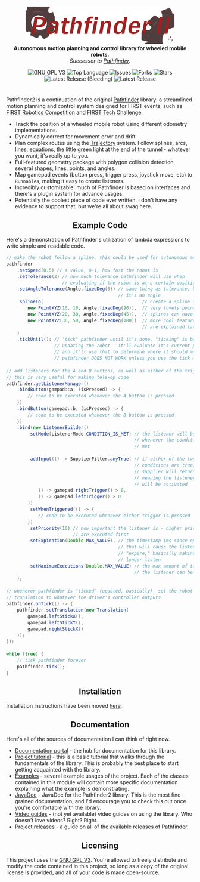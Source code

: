 <p align="center">
<img src="media/pathfinder2-logo.png" alt="Pathfinder2">
<br>
<b>Autonomous motion planning and control library for wheeled mobile robots.</b>
<br>
<i>Successor to <a href="https://github.com/Wobblyyyy/Pathfinder">Pathfinder</a>.</i>
</p>

<div align="center">
<img alt="GNU GPL V3" src="https://img.shields.io/github/license/Wobblyyyy/Pathfinder2">
<img alt="Top Language" src="https://img.shields.io/github/languages/top/wobblyyyy/Pathfinder2">
<img alt="Issues" src="https://img.shields.io/github/issues/Wobblyyyy/Pathfinder2">
<img alt="Forks" src="https://img.shields.io/github/forks/Wobblyyyy/Pathfinder2">
<img alt="Stars" src="https://img.shields.io/github/stars/Wobblyyyy/Pathfinder2">
<img alt="Latest Release (Bleeding)" src="https://img.shields.io/github/v/release/wobblyyyy/Pathfinder2?include_prereleases">
<img alt="Latest Release" src="https://img.shields.io/github/v/release/wobblyyyy/Pathfinder2">
</div>

<h1 align="center"></h1>

Pathfinder2 is a continuation of the
original [Pathfinder](https://github.com/Wobblyyyy/Pathfinder) library: a
streamlined motion planning and control system designed for FIRST events, such
as [FIRST Robotics Competition](https://www.firstinspires.org/robotics/frc)
and [FIRST Tech Challenge](https://www.firstinspires.org/robotics/ftc).
- Track the position of a wheeled mobile robot using different odometry
  implementations.
- Dynamically correct for movement error and drift.
- Plan complex routes using the 
  [Trajectory](pathfinder2-core/src/main/java/me/wobblyyyy/pathfinder2/trajectory/Trajectory.java)
  system. Follow splines, arcs, lines, equations, the little green light at
  the end of the tunnel - whatever you want, it's really up to you.
- Full-featured geometry package with polygon collision detection, several
  shapes, lines, points, and angles.
- Map gamepad events (button press, trigger press, joystick move, etc) to
  `Runnable`s, making it easy to create listeners.
- Incredibly customizable: much of Pathfinder is based on interfaces and
  there's a plugin system for advance usages.
- Potentially the coolest piece of code ever written. I don't have any
  evidence to support that, but we're all about swag here.

<h2 align="center">Example Code</h2>

Here's a demonstration of Pathfinder's utilization of lambda expressions to
write simple and readable code.
```java
// make the robot follow a spline. this could be used for autonomous movement
pathfinder
    .setSpeed(0.5) // a value, 0-1, how fast the robot is
    .setTolerance(2) // how much tolerance pathfinder will use when
                     // evaluating if the robot is at a certain position
    .setAngleTolerance(Angle.fixedDeg(5)) // same thing as tolerance, but
                                          // it's an angle
    .splineTo(                                     // create a spline with 3
        new PointXYZ(10, 10, Angle.fixedDeg(90)),  // very lovely points.
        new PointXYZ(20, 30, Angle.fixedDeg(45)),  // splines can have a lot
        new PointXYZ(30, 50, Angle.fixedDeg(180))  // more cool features that
                                                   // are explained later on
    )
    .tickUntil(); // "tick" pathfinder until it's done. "ticking" is basically
                  // updating the robot - it'll evaluate it's current position,
                  // and it'll use that to determine where it should move.
                  // pathfinder DOES NOT WORK unless you use the tick method!

// add listeners for the A and B buttons, as well as either of the triggers.
// this is very useful for making tele-op code
pathfinder.getListenerManager()
    .bindButton(gampad::a, (isPressed) -> {
        // code to be executed whenever the A button is pressed
    })
    .bindButton(gamepad::b, (isPressed) -> {
        // code to be executed whenever the B button is pressed
    })
    .bind(new ListenerBuilder()
        .setMode(ListenerMode.CONDITION_IS_MET) // the listener will be active
                                                // whenever the condition is
                                                // met

        .addInput(() -> SupplierFilter.anyTrue( // if either of the two
                                                // conditions are true, the
                                                // supplier will return true,
                                                // meaning the listener
                                                // will be activated
            () -> gamepad.rightTrigger() > 0,
            () -> gamepad.leftTrigger() > 0
        ))
        .setWhenTriggered(() -> {
            // code to be executed whenever either trigger is pressed
        })
        .setPriority(10) // how important the listener is - higher priorities
                         // are executed first
        .setExpiration(Double.MAX_VALUE), // the timestamp (ms since epoch)
                                          // that will cause the listener to
                                          // "expire," basically making it no
                                          // longer listen
        .setMaximumExecutions(Double.MAX_VALUE) // the max amount of times
                                                // the listener can be called
    );

// whenever pathfinder is "ticked" (updated, basically), set the robot's
// translation to whatever the driver's controller outputs
pathfinder.onTick(() -> {
    pathfinder.setTranslation(new Translation(
        gamepad.leftStickX(),
        gamepad.leftStickY(),
        gamepad.rightStickX()
    ));
});

while (true) {
    // tick pathfinder forever
    pathfinder.tick();
}
```

<h2 align="center">Installation</h2>

Installation instructions have been moved [here](project_releases.md).

<h2 align="center">Documentation</h2>

Here's all of the sources of documentation I can think of right now.

- [Documentation portal](https://wobblyyyy.github.io/docs/pathfinder2/documentation.html) - 
  the hub for documentation for this library.
- [Project tutorial](.github/project_tutorial.md) - this is a basic tutorial
  that walks through the fundamentals of the library. This is probably the best
  place to start getting acquainted with the library.
- [Examples](pathfinder2-examples) - several example usages of the project. Each
  of the classes contained in this module will contain more specific
  documentation explaining what the example is demonstrating.
- [JavaDoc](https://wobblyyyy.github.io/JavaDocs/Pathfinder2/0.7.0) - JavaDoc 
  for the Pathfinder2 library. This is the most fine-grained documentation, and I'd
  encourage you to check this out once you're comfortable with the library.
- [Video guides](https://google.com) - (not yet available) video guides on using
  the library. Who doesn't love videos? Right? Right.
- [Project releases](project_releases.md) - a guide on all of the available
  releases of Pathfinder.

<h2 align="center">Licensing</h2>

This project uses the [GNU GPL V3](license.md). You're allowed to freely
distribute and modify the code contained in this project, so long as a copy of
the original license is provided, and all of your code is made open-source.
